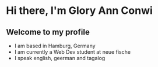 # Hi there, I'm Glory Ann Conwi

**Welcome to my profile**
---

- I am based in Hamburg, Germany
- I am currently a Web Dev student at neue fische
- I speak english, geerman and tagalog
